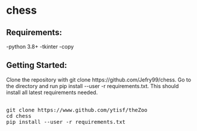 # chess

<h2>Requirements:</h2>
  -python 3.8+
  -tkinter
  -copy
  
<h2>Getting Started:</h2>
Clone the repository with git clone https://github.com/Jefry99/chess. Go to the directory and run pip install --user -r requirements.txt. This should install all latest requirements needed.<br>
<br>
<pre>
git clone https://www.github.com/ytisf/theZoo
<span class="pl-c1">cd<span> chess
pip install --user -r requirements.txt</pre>
